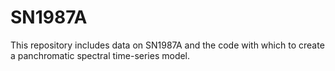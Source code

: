 # SN1987A

This repository includes data on SN1987A and the code with which to create a panchromatic spectral time-series model.